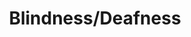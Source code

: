 ---
title: "Blindness/Deafness"
index:
  - blindness-deafness
permalink: /spells/blindness-deafness/
tags:
  - Spell
  - 2nd Level
  - Necromancy
available_for:
  - Bard
  - Cleric
  - Sorcerer
  - Wizard
level: "2nd Level"
school: "Necromancy"
range: "30 ft"
comp:
  - V
duration: "1 Minute"
attack: "CON Save"
description: |
  You can blind or deafen a foe. Choose one creature that you can see within range to make a constitution saving throw. If it fails, the target is either blinded or deafened (your choice) for the duration. At the end of each of its turns, the target can make a constitution saving throw. On a success, the spell ends.

  **At higher levels.** When you cast this spell using a spell slot of 3rd level or higher, you can target one additional creature for each slot level above 2nd.
excerpt: "You can blind or deafen a foe."
source: "Basic Rules"
---
